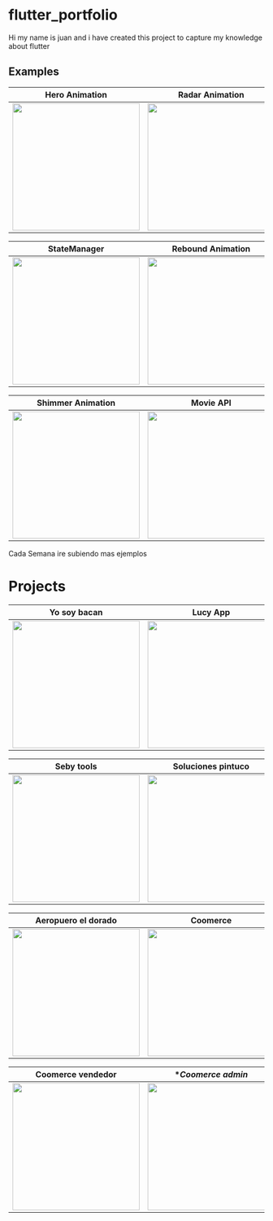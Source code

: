 # flutter_portfolio

Hi my name is juan and i have created this project to capture my knowledge about flutter

## Examples

| **Hero Animation**    | **Radar Animation**     | 
|------------|-------------| 
|  <center> <img src="https://cdn-images-1.medium.com/max/1200/1*rwTC56smf596wlGabQs-MQ.gif" width="250">  </center> | <center>  <img src="https://cdn-images-1.medium.com/max/1200/1*6wj5jDPFDuK_gwZvQknJFg.gif" width="250">  </center> |

| **StateManager**    | **Rebound Animation**     | 
|------------|-------------| 
|  <center> <img src="https://cdn-images-1.medium.com/max/1200/1*Umb9KcqQpKaqZU-MEJHANw.gif" width="250">  </center> | <center>  <img src="https://cdn-images-1.medium.com/max/1200/1*e-IzMEInI1SdCm8EvEaAaw.gif" width="250">  </center> |

| **Shimmer Animation**    | **Movie API**     | 
|------------|-------------| 
|  <center> <img src="https://cdn-images-1.medium.com/max/1200/1*uY9LUh1KVDziHXVfX3OwtA.gif" width="250">  </center> | <center>  <img src="https://cdn-images-1.medium.com/max/1200/1*cp1LZNDQehh-s_iimnk0mQ.gif" width="250">  </center> |


Cada Semana ire subiendo mas ejemplos


# Projects

| **Yo soy bacan**    | **Lucy App**     | 
|------------|-------------| 
|  <center> <img src="https://cdn-images-1.medium.com/max/1200/1*7LYwoZm0bNtH_VeYm7GDbQ.gif" width="250">  </center> | <center>  <img src="https://cdn-images-1.medium.com/max/1200/1*lKQs1g0M2LPcfCie_h2J9A.gif" width="250">  </center> |

| **Seby tools**    | **Soluciones pintuco**     | 
|------------|-------------| 
|  <center> <img src="https://miro.medium.com/max/250/1*PnLSJkyw9qt3nlaRxSl_uw.gif" width="250">  </center> | <center>  <img src="https://cdn-images-1.medium.com/max/1200/1*7Vo5TkeAX5cu5wE_y4S1Pg.gif" width="250">  </center> |

| **Aeropuero el dorado**    | **Coomerce**     | 
|------------|-------------| 
|  <center> <img src="https://miro.medium.com/max/250/1*Ir5eQsdwLnVxxoYf5R_gHQ.gif" width="250">  </center> | <center>  <img src="https://miro.medium.com/max/250/1*6wN2UclQjbcQkjR_E83Gug.gif" width="250">  </center> |

| **Coomerce vendedor**    | **Coomerce admin*     | 
|------------|-------------| 
|  <center> <img src="https://miro.medium.com/max/250/1*B5NCpzhCJbv7PJGLz9Hh1Q.gif" width="250">  </center> | <center>  <img src="https://miro.medium.com/max/250/1*Cqlp5v2ydxHERZ-7J2l-xQ.gif" width="250">  </center> |

